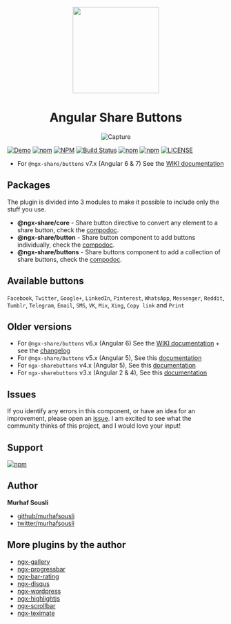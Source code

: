 <p align="center">
  <img height="200px" width="200px" style="text-align: center;" src="https://cdn.rawgit.com/MurhafSousli/ngx-sharebuttons/master/assets/logo.svg">
  <h1 align="center">Angular Share Buttons</h1>
  <p align="center"><img src="https://image.ibb.co/eY16JG/buttons.png" alt="Capture" border="0"></p>
</p>

[![Demo](https://img.shields.io/badge/demo-online-ed1c46.svg)](https://murhafsousli.github.io/ngx-sharebuttons/)
[![npm](https://img.shields.io/badge/stackblitz-online-orange.svg)](https://stackblitz.com/edit/ngx-sharebuttons)
[![NPM](https://img.shields.io/npm/v/@ngx-share/core.svg?maxAge=2592000?style=plastic)](https://www.npmjs.com/package/@ngx-share/core)
[![Build Status](https://travis-ci.org/MurhafSousli/ngx-sharebuttons.svg?branch=master)](https://travis-ci.org/MurhafSousli/ngx-sharebuttons)
[![npm](https://img.shields.io/npm/dt/@ngx-share/core.svg?maxAge=2592000?style=plastic)](https://www.npmjs.com/package/@ngx-share/core)
[![npm](https://img.shields.io/npm/dm/@ngx-share/core.svg)](https://www.npmjs.com/package/@ngx-share/core)
[![LICENSE](https://img.shields.io/npm/l/express.svg?maxAge=2592000)](https://github.com/MurhafSousli/ngx-sharebuttons/blob/master/LICENSE)

- For `@ngx-share/buttons` v7.x (Angular 6 & 7) See the [WIKI documentation](https://github.com/MurhafSousli/ngx-sharebuttons/wiki)

## Packages

The plugin is divided into 3 modules to make it possible to include only the stuff you use.

- **@ngx-share/core** - Share button directive to convert any element to a share button, check the [compodoc](https://murhafsousli.github.io/ngx-sharebuttons/core).
- **@ngx-share/button** - Share button component to add buttons individually, check the [compodoc](https://murhafsousli.github.io/ngx-sharebuttons/button).
- **@ngx-share/buttons** - Share buttons component to add a collection of share buttons, check the [compodoc](https://murhafsousli.github.io/ngx-sharebuttons/buttons).

## Available buttons

`Facebook`, `Twitter`, `Google+`, `LinkedIn`, `Pinterest`, `WhatsApp`, `Messenger`, `Reddit`, `Tumblr`, `Telegram`, `Email`, `SMS`, `VK`, `Mix`, `Xing`, `Copy link` and `Print`


## Older versions

- For `@ngx-share/buttons` v6.x (Angular 6) See the [WIKI documentation](https://github.com/MurhafSousli/ngx-sharebuttons/wiki) + see the [changelog](/CHANGELOG.MD)
- For `@ngx-share/buttons` v5.x (Angular 5), See this [documentation](/README_V5.md)
- For `ngx-sharebuttons` v4.x (Angular 5), See this [documentation](/README_V4.md)
- For `ngx-sharebuttons` v3.x (Angular 2 & 4), See this [documentation](/README_V3.md)

## Issues

If you identify any errors in this component, or have an idea for an improvement, please open an [issue](https://github.com/MurhafSousli/ngx-sharebuttons/issues). I am excited to see what the community thinks of this project, and I would love your input!

## Support

[![npm](https://c5.patreon.com/external/logo/become_a_patron_button.png)](https://www.patreon.com/bePatron?u=5594898)

## Author

 **Murhaf Sousli**

- [github/murhafsousli](https://github.com/MurhafSousli)
- [twitter/murhafsousli](https://twitter.com/MurhafSousli)

## More plugins by the author

- [ngx-gallery](https://github.com/MurhafSousli/ngx-gallery)
- [ngx-progressbar](https://github.com/MurhafSousli/ngx-progressbar)
- [ngx-bar-rating](https://github.com/MurhafSousli/ngx-bar-rating)
- [ngx-disqus](https://github.com/MurhafSousli/ngx-disqus)
- [ngx-wordpress](https://github.com/MurhafSousli/ngx-wordpress)
- [ngx-highlightjs](https://github.com/MurhafSousli/ngx-highlightjs)
- [ngx-scrollbar](https://github.com/MurhafSousli/ngx-scrollbar)
- [ngx-teximate](https://github.com/MurhafSousli/ngx-teximate)
